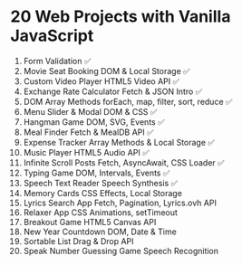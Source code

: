 # 20 Web Projects with Vanilla JavaScript

1. Form Validation ✅
2. Movie Seat Booking DOM & Local Storage ✅
3. Custom Video Player HTML5 Video API ✅
4. Exchange Rate Calculator Fetch & JSON Intro ✅
5. DOM Array Methods forEach, map, filter, sort, reduce ✅
6. Menu Slider & Modal DOM & CSS ✅
7. Hangman Game DOM, SVG, Events ✅
8. Meal Finder Fetch & MealDB API ✅
9. Expense Tracker Array Methods & Local Storage ✅
10. Music Player HTML5 Audio API ✅
11. Infinite Scroll Posts Fetch, AsyncAwait, CSS Loader ✅
12. Typing Game DOM, Intervals, Events ✅
13. Speech Text Reader Speech Synthesis ✅
14. Memory Cards CSS Effects, Local Storage
15. Lyrics Search App Fetch, Pagination, Lyrics.ovh API
16. Relaxer App CSS Animations, setTimeout
17. Breakout Game HTML5 Canvas API
18. New Year Countdown DOM, Date & Time
19. Sortable List Drag & Drop API
20. Speak Number Guessing Game Speech Recognition
